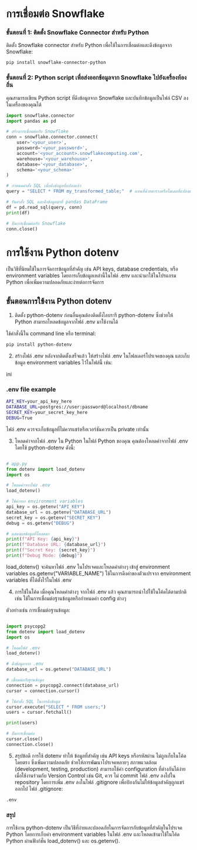 
# การเชื่อมต่อ Snowflake
### ขั้นตอนที่ 1: ติดตั้ง Snowflake Connector สำหรับ Python
ติดตั้ง Snowflake connector สำหรับ Python เพื่อใช้ในการเชื่อมต่อและดึงข้อมูลจาก Snowflake:

```bash
pip install snowflake-connector-python
```
### ขั้นตอนที่ 2: Python script เพื่อส่งออกข้อมูลจาก Snowflake ไปยังเครื่องท้องถิ่น
คุณสามารถเขียน Python script ที่ดึงข้อมูลจาก Snowflake และบันทึกข้อมูลเป็นไฟล์ CSV ลงในเครื่องของคุณได้

``` python
import snowflake.connector
import pandas as pd

# สร้างการเชื่อมต่อกับ Snowflake
conn = snowflake.connector.connect(
    user='<your_user>',
    password='<your_password>',
    account='<your_account>.snowflakecomputing.com',
    warehouse='<your_warehouse>',
    database='<your_database>',
    schema='<your_schema>'
)

# กำหนดคำสั่ง SQL เพื่อดึงข้อมูลที่แปลงแล้ว
query = "SELECT * FROM my_transformed_table;"  # แทนที่ด้วยตารางหรือโมเดลที่แปลงแล้วของคุณ

# รันคำสั่ง SQL และดึงข้อมูลมาที่ pandas DataFrame
df = pd.read_sql(query, conn)
print(df)

# ปิดการเชื่อมต่อกับ Snowflake
conn.close()

```

# การใช้งาน Python dotenv
เป็นวิธีที่นิยมใช้ในการจัดการข้อมูลที่สำคัญ เช่น API keys, database credentials, หรือ environment variables โดยการเก็บข้อมูลเหล่านี้ในไฟล์ .env และนำมาใช้ในโปรแกรม Python เพื่อเพิ่มความปลอดภัยและง่ายต่อการจัดการ

## ขั้นตอนการใช้งาน Python dotenv
1. ติดตั้ง python-dotenv
ก่อนอื่นคุณต้องติดตั้งไลบรารี python-dotenv ซึ่งช่วยให้ Python สามารถโหลดข้อมูลจากไฟล์ .env มาใช้งานได้

ใช้คำสั่งนี้ใน command line หรือ terminal:

```bash
pip install python-dotenv
```

2. สร้างไฟล์ .env
หลังจากติดตั้งเสร็จแล้ว ให้สร้างไฟล์ .env ในโฟลเดอร์โปรเจคของคุณ และเก็บข้อมูล environment variables ไว้ในไฟล์นี้ เช่น:

ini

### .env file example

```bash
API_KEY=your_api_key_here
DATABASE_URL=postgres://user:password@localhost/dbname
SECRET_KEY=your_secret_key_here
DEBUG=True
```
ไฟล์ .env ควรจะเก็บข้อมูลที่ไม่ควรแชร์หรือเวอร์ชันควรเป็น private เท่านั้น

3. โหลดค่าจากไฟล์ .env ใน Python
ในไฟล์ Python ของคุณ คุณต้องโหลดค่าจากไฟล์ .env โดยใช้ python-dotenv ดังนี้:

```python

# app.py
from dotenv import load_dotenv
import os

# โหลดค่าจากไฟล์ .env
load_dotenv()

# ใช้ค่าจาก environment variables
api_key = os.getenv("API_KEY")
database_url = os.getenv("DATABASE_URL")
secret_key = os.getenv("SECRET_KEY")
debug = os.getenv("DEBUG")

# แสดงผลข้อมูลที่โหลดมา
print(f"API Key: {api_key}")
print(f"Database URL: {database_url}")
print(f"Secret Key: {secret_key}")
print(f"Debug Mode: {debug}")
```

load_dotenv() จะค้นหาไฟล์ .env ในโปรเจคและโหลดค่าต่างๆ เข้าสู่ environment variables
os.getenv("VARIABLE_NAME") ใช้ในการดึงค่าของตัวแปรจาก environment variables ที่ได้ตั้งไว้ในไฟล์ .env

4. การใช้ในโค้ด
เมื่อคุณโหลดค่าต่างๆ จากไฟล์ .env แล้ว คุณสามารถนำไปใช้ในโค้ดได้ตามปกติ เช่น ใช้ในการเชื่อมต่อฐานข้อมูลหรือกำหนดค่า config ต่างๆ

ตัวอย่างเช่น การเชื่อมต่อฐานข้อมูล:

```python

import psycopg2
from dotenv import load_dotenv
import os

# โหลดไฟล์ .env
load_dotenv()

# ดึงข้อมูลจาก .env
database_url = os.getenv("DATABASE_URL")

# เชื่อมต่อกับฐานข้อมูล
connection = psycopg2.connect(database_url)
cursor = connection.cursor()

# ใช้คำสั่ง SQL ในการดึงข้อมูล
cursor.execute("SELECT * FROM users;")
users = cursor.fetchall()

print(users)

# ปิดการเชื่อมต่อ
cursor.close()
connection.close()
```

5. สรุปข้อดี
การใช้ dotenv ทำให้ ข้อมูลที่สำคัญ เช่น API keys หรือรหัสผ่าน ไม่ถูกเก็บในโค้ด โดยตรง ซึ่งเพิ่มความปลอดภัย
ช่วยให้การพัฒนาโปรเจคหลายๆ สภาพแวดล้อม (development, testing, production) สามารถใช้ค่า configuration ที่ต่างกันได้ง่าย
เมื่อใช้งานร่วมกับ Version Control เช่น Git, ควร ไม่ commit ไฟล์ .env ลงไปใน repository โดยการเพิ่ม .env ลงในไฟล์ .gitignore เพื่อป้องกันไม่ให้ข้อมูลสำคัญถูกแชร์ออกไป
ไฟล์ .gitignore:

```bash
.env
```
### สรุป
การใช้งาน python-dotenv เป็นวิธีที่ง่ายและปลอดภัยในการจัดการกับข้อมูลที่สำคัญในโปรเจค Python โดยการเก็บค่า environment variables ในไฟล์ .env และโหลดเข้ามาใช้ในโค้ด Python ผ่านฟังก์ชั่น load_dotenv() และ os.getenv().